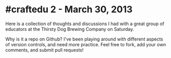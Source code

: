 # #craftedu 2 - March 30, 2013

Here is a collection of thoughts and discussions I had with a great group of educators at the Thirsty Dog Brewing Company on Saturday. 

Why is it a repo on Github? I've been playing around with different aspects of version controls, and need more practice. Feel free to fork, add your own comments, and submit pull requests!